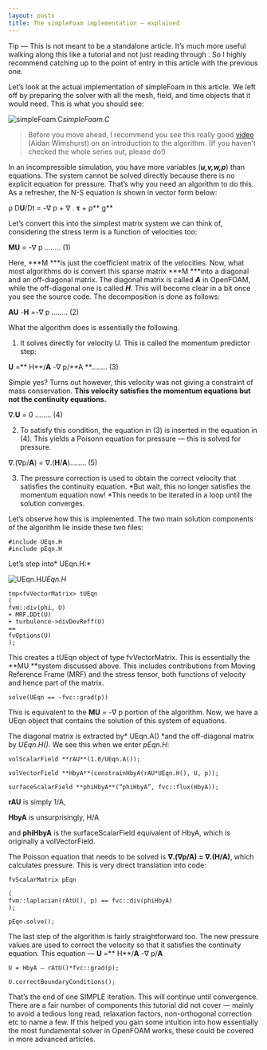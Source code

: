 ```yaml
---
layout: posts
title: The simpleFoam implementation — explained
---
```


Tip — This is not meant to be a standalone article. It’s much more useful walking along this like a tutorial and not just reading through . So I highly recommend catching up to the point of entry in this article with the previous one.

Let’s look at the actual implementation of simpleFoam in this article. We left off by preparing the solver with all the mesh, field, and time objects that it would need. This is what you should see:

![simpleFoam.C](https://cdn-images-1.medium.com/max/2000/1*2ytEDfp2nkIn0IIDuwToNg.png)*simpleFoam.C*
> Before you move ahead, I recommend you see this really good [video](https://www.youtube.com/watch?v=OOILoJ1zuiw) (Aidan Wimshurst) on an introduction to the algorithm. (If you haven’t checked the whole series out, please do!)

In an incompressible simulation, you have more variables (***u,v,w,p***) than equations. The system cannot be solved directly because there is no explicit equation for pressure. That’s why you need an algorithm to do this. As a refresher, the N-S equation is shown in vector form below:

ρ D**U**/Dt = -∇ p + ∇ . **τ** + ρ** g**

Let’s convert this into the simplest matrix system we can think of, considering the stress term is a function of velocities too:

**MU** = -∇ p …….. (1)

Here, ***M ***is just the coefficient matrix of the velocities. Now, what most algorithms do is convert this sparse matrix ***M ***into a diagonal and an off-diagonal matrix. The diagonal matrix is called ***A*** in OpenFOAM, while the off-diagonal one is called ***H***. This will become clear in a bit once you see the source code. The decomposition is done as follows:

**AU** -**H** =-∇ p …….. (2)

What the algorithm does is essentially the following.

1. It solves directly for velocity U. This is called the momentum predictor step:

**U** =** H**/**A** -∇ p/**A **…….. (3)

Simple yes? Turns out however, this velocity was not giving a constraint of mass conservation. **This velocity satisfies the momentum equations but not the continuity equations.**

∇.**U** = 0 …….. (4)

2. To satisfy this condition, the equation in (3) is inserted in the equation in (4). This yields a Poisonn equation for pressure — this is solved for pressure.

∇.(∇p/**A**) = ∇.(**H**/**A**)…….. (5)

3. The pressure correction is used to obtain the correct velocity that satisfies the continuity equation. *But wait, this no longer satisfies the momentum equation now! *This needs to be iterated in a loop until the solution converges.

Let’s observe how this is implemented. The two main solution components of the algorithm lie inside these two files:

    #include UEqn.H
    #include pEqn.H

Let’s step into* UEqn.H:*

![UEqn.H](https://cdn-images-1.medium.com/max/2000/1*-sDyjYOg1IZCYWqEn2n1UA.png)*UEqn.H*

    tmp<fvVectorMatrix> tUEqn
    (
    fvm::div(phi, U)
    + MRF.DDt(U)
    + turbulence->divDevReff(U)
    ==
    fvOptions(U)
    );

This creates a tUEqn object of type fvVectorMatrix. This is essentially the **MU **system discussed above. This includes contributions from Moving Reference Frame (MRF) and the stress tensor, both functions of velocity and hence part of the matrix.

    solve(UEqn == -fvc::grad(p))

This is equivalent to the **MU** = -∇ p portion of the algorithm. Now, we have a UEqn object that contains the solution of this system of equations.

The diagonal matrix is extracted by* UEqn.A() *and the off-diagonal matrix by *UEqn.H()*. We see this when we enter *pEqn.H*:

    volScalarField **rAU**(1.0/UEqn.A());

    volVectorField **HbyA**(constrainHbyA(rAU*UEqn.H(), U, p));

    surfaceScalarField **phiHbyA**(“phiHbyA”, fvc::flux(HbyA));

**rAU** is simply 1/A,

**HbyA** is unsurprisingly, H/A

and **phiHbyA** is the surfaceScalarField equivalent of HbyA, which is originally a volVectorField.

The Poisson equation that needs to be solved is **∇.(∇p/A) = ∇.(H/A)**, which calculates pressure. This is very direct translation into code:

    fvScalarMatrix pEqn

    (
    fvm::laplacian(rAtU(), p) == fvc::div(phiHbyA)
    );

    pEqn.solve();

The last step of the algorithm is fairly straightforward too. The new pressure values are used to correct the velocity so that it satisfies the continuity equation. This equation — **U** =** H**/**A** -∇ p/**A**

    U = HbyA — rAtU()*fvc::grad(p);

    U.correctBoundaryConditions();

That’s the end of one SIMPLE iteration. This will continue until convergence. There are a fair number of components this tutorial did not cover — mainly to avoid a tedious long read, relaxation factors, non-orthogonal correction etc to name a few. If this helped you gain some intuition into how essentially the most fundamental solver in OpenFOAM works, these could be covered in more advanced articles.
